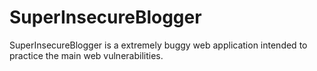 # SuperInsecureBlogger
SuperInsecureBlogger is a extremely buggy web application intended to practice the main web vulnerabilities.
